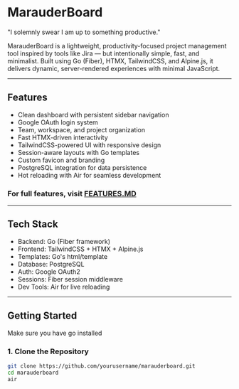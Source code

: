 # MarauderBoard

"I solemnly swear I am up to something productive."

MarauderBoard is a lightweight, productivity-focused project management tool inspired by tools like Jira — but intentionally simple, fast, and minimalist. Built using Go (Fiber), HTMX, TailwindCSS, and Alpine.js, it delivers dynamic, server-rendered experiences with minimal JavaScript.

---

## Features

- Clean dashboard with persistent sidebar navigation  
- Google OAuth login system  
- Team, workspace, and project organization  
- Fast HTMX-driven interactivity  
- TailwindCSS-powered UI with responsive design  
- Session-aware layouts with Go templates  
- Custom favicon and branding  
- PostgreSQL integration for data persistence  
- Hot reloading with Air for seamless development

### For full features, visit [FEATURES.MD](./FEATURES.md)
---

## Tech Stack

- Backend: Go (Fiber framework)  
- Frontend: TailwindCSS + HTMX + Alpine.js  
- Templates: Go's html/template  
- Database: PostgreSQL  
- Auth: Google OAuth2  
- Sessions: Fiber session middleware  
- Dev Tools: Air for live reloading

---

## Getting Started
Make sure you have go installed
### 1. Clone the Repository

```bash
git clone https://github.com/yourusername/marauderboard.git
cd marauderboard
air 
```
